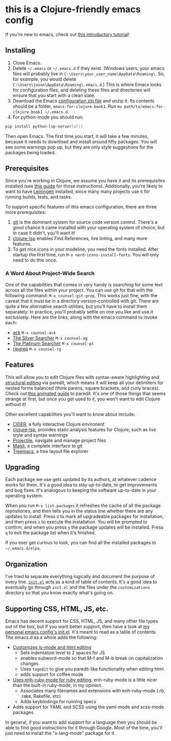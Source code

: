 # this is a Clojure-friendly emacs config

If you're new to emacs, check out
[this introductory tutorial](http://www.braveclojure.com/basic-emacs/)!

## Installing

1. Close Emacs.
2. Delete `~/.emacs` or `~/.emacs.d` if they exist. (Windows users, your
   emacs files will probably live in
   `C:\Users\your_user_name\AppData\Roaming\`. So, for example, you
   would delete `C:\Users\jason\AppData\Roaming\.emacs.d`.) This is
   where Emacs looks for configuration files, and deleting these files
   and directories will ensure that you start with a clean slate.
3. Download the Emacs
   [configuration zip file](https://github.com/flyingmachine/emacs-for-clojure/archive/book1.zip)
   and unzip it. Its contents should be a folder,
   `emacs-for-clojure-book1`. Run `mv path/to/emacs-for-clojure-book1
   ~/.emacs.d`.
4. For python-mode you should run:

```sh
pip install python-lsp-server[all]
```

Then open Emacs. The first time you start, it will take a few minutes,
because it needs to download and install around fifty packages. You
will see some warnings pop up, but they are only style suggestions for
the packages being loaded.

## Prerequisites
Since you're working in Clojure, we assume you have it and its prerequisites 
installed (see [this guide](https://clojure.org/guides/install_clojure) for 
those instructions). Additionally, you're likely to want to have 
[Leiningen](https://leiningen.org/) installed, since many many projects use 
it for running builds, tests, and tasks.

To support specific features of this emacs configuration, there are three more 
prerequisites:

1. [git](https://git-scm.com/) is the dominant system for source code
   version control. There's a good chance it came installed with your operating
   system of choice, but in case it didn't, you'll want it!
2. [clojure-lsp](https://clojure-lsp.io/installation/) enables Find References,
   live linting, and many more features.
3. To get nice icons in your modeline, you need the fonts installed. After
   startup the first time, run `M-x nerd-icons-install-fonts`. You will only
   need to do this once.

### A Word About Project-Wide Search
One of the capabilities that comes in very handy is searching for some text 
across all the files within your project. You can use git for that with the following
command: `M-x counsel-git-grep`. This works just fine, with the caveat that it 
_must_ be in a directory version-controlled with git. There are quite a few
alternative search utilities, but you'll have to install them separately. In 
practice, you'll probably settle on one you like and use it exclusively. Here 
are the links, along with the emacs command to invoke each:

* [ack](https://beyondgrep.com/) `M-x counsel-ack`
* [The Silver Searcher](https://github.com/ggreer/the_silver_searcher) `M-x
  counsel-ag`
* [The Platinum
  Searcher](https://github.com/monochromegane/the_platinum_searcher) `M-x
  counsel-pt`
* [ripgrep](https://github.com/BurntSushi/ripgrep) `M-x counsel-rg`

## Features
This will allow you to edit Clojure files with syntax-aware
highlighting and [structural
editing](https://clojure.org/guides/structural_editing) 
via paredit, which means it will keep all your delimiters for nested forms 
balanced (think parens, square brackets, and curly braces). Check out [this animated
guide](http://danmidwood.com/content/2014/11/21/animated-paredit.html)
to paredit. It's one of those things that seems strange at first, but
once you get used to it, you won't want to edit Clojure without it!

Other excellent capabilities you'll want to know about include:

* [CIDER](https://cider.mx/), a fully interactive Clojure environent
* [clojure-lsp](https://clojure-lsp.io/), provides static analysis
  features for Clojure, such as live style and syntax warnings
* [Projectile](https://projectile.mx/), navigate and manage project
  files
* [Magit](https://magit.vc/), a complete interface to git
* [Treemacs](https://github.com/Alexander-Miller/treemacs), a tree
  layout file explorer

## Upgrading
Each package we use gets updated by its authors, at whatever cadence works for
them. It's a good idea to stay up-to-date, to get improvements and bug
fixes. It's analogous to keeping the software up-to-date in your operating
system.

When you run `M-x list-packages` it refreshes the cache of all the package
repositories, and then tells you in the status line whether there are any
updates to install. Press `U` to mark all upgradeable packages for installation,
and then press `x` to execute the installation. You will be prompted to confirm,
and when you press `y` the package updates will be installed. Press `q` to exit
the package list when it's finished.

If you ever get curious to look, you can find all the installed packages in `~/.emacs.d/elpa`.

## Organization

I've tried to separate everything logically and document the purpose
of every line. [`init.el`](./init.el) acts as a kind of table of
contents.  It's a good idea to eventually go through `init.el` and the
files under the `customizations` directory so that you know exactly
what's going on.

## Supporting CSS, HTML, JS, etc.

Emacs has decent support for CSS, HTML, JS, and many other file types
out of the box, but if you want better support, then have a look at 
[my personal emacs config's
init.el](https://github.com/flyingmachine/emacs.d/blob/master/init.el). 
It's meant to read as a table of contents. The emacs.d as a whole adds the following:

* [Customizes js-mode and html editing](https://github.com/flyingmachine/emacs.d/blob/master/customizations/setup-js.el)
    * Sets indentation level to 2 spaces for JS
    * enables subword-mode so that M-f and M-b break on capitalization changes
    * Uses `tagedit` to give you paredit-like functionality when editing html
    * adds support for coffee mode
* [Uses enh-ruby-mode for ruby
editing](https://github.com/flyingmachine/emacs.d/blob/master/customizations/setup-ruby.el). 
enh-ruby-mode is a little nicer than the built-in ruby-mode, in my opinion.
    * Associates many filenames and extensions with enh-ruby-mode (.rb, .rake, Rakefile, etc)
    * Adds keybindings for running specs
* Adds support for YAML and SCSS using the yaml-mode and scss-mode packages

In general, if you want to add support for a language then you should
be able to find good instructions for it through Google. Most of the
time, you'll just need to install the "x-lang-mode" package for it.
